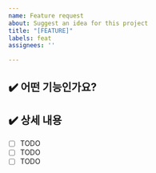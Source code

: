 ```yaml
---
name: Feature request
about: Suggest an idea for this project
title: "[FEATURE]"
labels: feat
assignees: ''

---
```


## ✔️ 어떤 기능인가요?


## ✔️ 상세 내용
- [ ] TODO
- [ ] TODO
- [ ] TODO
